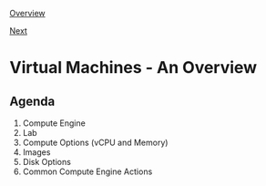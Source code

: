 [Overview](https://github.com/paulowe/gcp/blob/main/readme.md)

[Next](https://github.com/paulowe/gcp/blob/main/virtual-machines.md)

# Virtual Machines - An Overview
## Agenda
1. Compute Engine
2. Lab
3. Compute Options (vCPU and Memory)
4. Images
5. Disk Options
6. Common Compute Engine Actions
